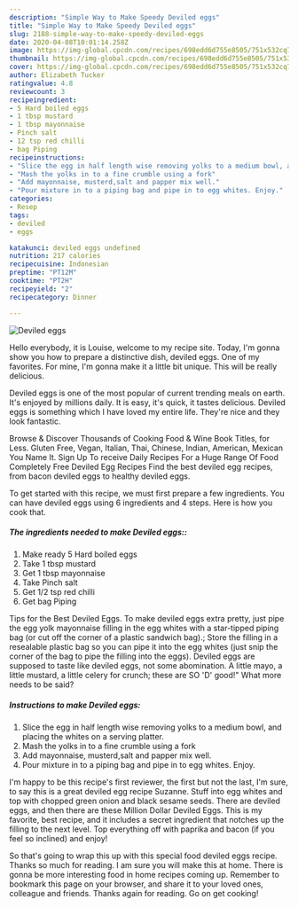 ```yaml
---
description: "Simple Way to Make Speedy Deviled eggs"
title: "Simple Way to Make Speedy Deviled eggs"
slug: 2188-simple-way-to-make-speedy-deviled-eggs
date: 2020-04-08T10:01:14.258Z
image: https://img-global.cpcdn.com/recipes/698edd6d755e8505/751x532cq70/deviled-eggs-recipe-main-photo.jpg
thumbnail: https://img-global.cpcdn.com/recipes/698edd6d755e8505/751x532cq70/deviled-eggs-recipe-main-photo.jpg
cover: https://img-global.cpcdn.com/recipes/698edd6d755e8505/751x532cq70/deviled-eggs-recipe-main-photo.jpg
author: Elizabeth Tucker
ratingvalue: 4.8
reviewcount: 3
recipeingredient:
- 5 Hard boiled eggs
- 1 tbsp mustard
- 1 tbsp mayonnaise
- Pinch salt
- 12 tsp red chilli
- bag Piping
recipeinstructions:
- "Slice the egg in half length wise removing yolks to a medium bowl, and placing the whites on a serving platter."
- "Mash the yolks in to a fine crumble using a fork"
- "Add mayonnaise, musterd,salt and papper mix well."
- "Pour mixture in to a piping bag and pipe in to egg whites. Enjoy."
categories:
- Resep
tags:
- deviled
- eggs

katakunci: deviled eggs undefined
nutrition: 217 calories
recipecuisine: Indonesian
preptime: "PT12M"
cooktime: "PT2H"
recipeyield: "2"
recipecategory: Dinner

---
```



![Deviled eggs](https://img-global.cpcdn.com/recipes/698edd6d755e8505/751x532cq70/deviled-eggs-recipe-main-photo.jpg)

Hello everybody, it is Louise, welcome to my recipe site. Today, I'm gonna show you how to prepare a distinctive dish, deviled eggs. One of my favorites. For mine, I'm gonna make it a little bit unique. This will be really delicious.

Deviled eggs is one of the most popular of current trending meals on earth. It's enjoyed by millions daily. It is easy, it's quick, it tastes delicious. Deviled eggs is something which I have loved my entire life. They're nice and they look fantastic.

Browse &amp; Discover Thousands of Cooking Food &amp; Wine Book Titles, for Less. Gluten Free, Vegan, Italian, Thai, Chinese, Indian, American, Mexican You Name It. Sign Up To receive Daily Recipes For a Huge Range Of Food Completely Free Deviled Egg Recipes Find the best deviled egg recipes, from bacon deviled eggs to healthy deviled eggs.


To get started with this recipe, we must first prepare a few ingredients. You can have deviled eggs using 6 ingredients and 4 steps. Here is how you cook that.

##### The ingredients needed to make Deviled eggs::

1. Make ready 5 Hard boiled eggs
1. Take 1 tbsp mustard
1. Get 1 tbsp mayonnaise
1. Take Pinch salt
1. Get 1/2 tsp red chilli
1. Get bag Piping


Tips for the Best Deviled Eggs. To make deviled eggs extra pretty, just pipe the egg yolk mayonnaise filling in the egg whites with a star-tipped piping bag (or cut off the corner of a plastic sandwich bag).; Store the filling in a resealable plastic bag so you can pipe it into the egg whites (just snip the corner of the bag to pipe the filling into the eggs). Deviled eggs are supposed to taste like deviled eggs, not some abomination. A little mayo, a little mustard, a little celery for crunch; these are SO &#39;D&#39; good!&#34; What more needs to be said? 

##### Instructions to make Deviled eggs:

1. Slice the egg in half length wise removing yolks to a medium bowl, and placing the whites on a serving platter.
1. Mash the yolks in to a fine crumble using a fork
1. Add mayonnaise, musterd,salt and papper mix well.
1. Pour mixture in to a piping bag and pipe in to egg whites. Enjoy.


I&#39;m happy to be this recipe&#39;s first reviewer, the first but not the last, I&#39;m sure, to say this is a great deviled egg recipe Suzanne. Stuff into egg whites and top with chopped green onion and black sesame seeds. There are deviled eggs, and then there are these Million Dollar Deviled Eggs. This is my favorite, best recipe, and it includes a secret ingredient that notches up the filling to the next level. Top everything off with paprika and bacon (if you feel so inclined) and enjoy! 

So that's going to wrap this up with this special food deviled eggs recipe. Thanks so much for reading. I am sure you will make this at home. There is gonna be more interesting food in home recipes coming up. Remember to bookmark this page on your browser, and share it to your loved ones, colleague and friends. Thanks again for reading. Go on get cooking!
